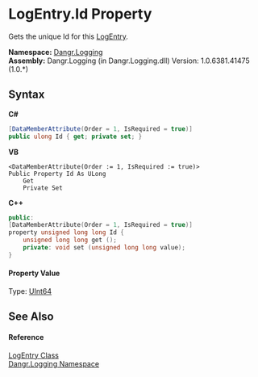 # LogEntry.Id Property 
 

Gets the unique Id for this <a href="T_Dangr_Logging_LogEntry">LogEntry</a>.

**Namespace:**&nbsp;<a href="N_Dangr_Logging">Dangr.Logging</a><br />**Assembly:**&nbsp;Dangr.Logging (in Dangr.Logging.dll) Version: 1.0.6381.41475 (1.0.*)

## Syntax

**C#**<br />
``` C#
[DataMemberAttribute(Order = 1, IsRequired = true)]
public ulong Id { get; private set; }
```

**VB**<br />
``` VB
<DataMemberAttribute(Order := 1, IsRequired := true)>
Public Property Id As ULong
	Get
	Private Set
```

**C++**<br />
``` C++
public:
[DataMemberAttribute(Order = 1, IsRequired = true)]
property unsigned long long Id {
	unsigned long long get ();
	private: void set (unsigned long long value);
}
```


#### Property Value
Type: <a href="http://msdn2.microsoft.com/en-us/library/06cf7918" target="_blank">UInt64</a>

## See Also


#### Reference
<a href="T_Dangr_Logging_LogEntry">LogEntry Class</a><br /><a href="N_Dangr_Logging">Dangr.Logging Namespace</a><br />